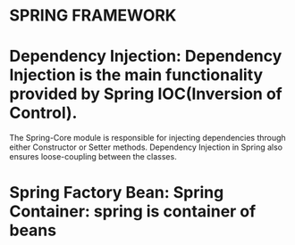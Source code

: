 # SPRING FRAMEWORK
# Dependency Injection: Dependency Injection is the main functionality provided by Spring IOC(Inversion of Control).
  The Spring-Core module is responsible for injecting dependencies through either Constructor or Setter methods.
  Dependency Injection in Spring also ensures loose-coupling between the classes.

# Spring Factory Bean: Spring Container: spring is container of beans
